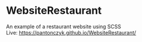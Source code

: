 # WebsiteRestaurant
An example of a restaurant website using SCSS <br>
Live: https://pantonczyk.github.io/WebsiteRestaurant/
